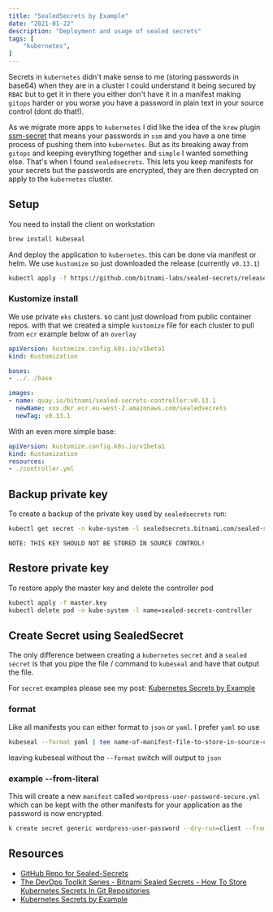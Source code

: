 ```yaml
---
title: "SealedSecrets by Example"
date: "2021-01-22"
description: "Deployment and usage of sealed secrets"
tags: [
    "kubernetes",
]
---
```


Secrets in `kubernetes` didn't make sense to me (storing passwords in base64) when they are in a cluster I could understand it being secured by `RBAC` but to get it in there you either don't have it in a manifest making `gitops` harder or you worse you have a password in plain text in your source control (dont do that!).

As we migrate more apps to `kubernetes` I did like the idea of the `krew` plugin [ssm-secret](https://github.com/pr8kerl/kubectl-ssm-secret) that means your passwords in `ssm` and you have a one time process of pushing them into `kubernetes`. But as its breaking away from `gitops` and keeping everything together and `simple` I wanted something else. That's when I found `sealedsecrets`. This lets you keep manifests for your secrets but the passwords are encrypted, they are then decrypted on apply to the `kubernetes` cluster.

## Setup

You need to install the client on workstation

``` bash
brew install kubeseal
```

And deploy the application to `kubernetes`. this can be done via manifest or helm. We use `kustomize` so just downloaded the release (currently `v0.13.1`)

``` bash
kubectl apply -f https://github.com/bitnami-labs/sealed-secrets/releases/download/v0.13.1/controller.yaml
```

### Kustomize install

We use private `eks` clusters. so cant just download from public container repos. with that we created a simple `kustomize` file for each cluster to pull from `ecr` example below of an `overlay`

``` yml
apiVersion: kustomize.config.k8s.io/v1beta1
kind: Kustomization

bases:
- ../../base

images:
- name: quay.io/bitnami/sealed-secrets-controller:v0.13.1
  newName: xxx.dkr.ecr.eu-west-2.amazonaws.com/sealedsecrets
  newTag: v0.13.1
```

With an even more simple base:

``` yml
apiVersion: kustomize.config.k8s.io/v1beta1
kind: Kustomization
resources:
- ./controller.yml
```

## Backup private key

To create a backup of the private key used by `sealedsecrets` run:

``` bash
kubectl get secret -n kube-system -l sealedsecrets.bitnami.com/sealed-secrets-key -o yaml >master.key
```

    NOTE: THIS KEY SHOULD NOT BE STORED IN SOURCE CONTROL!

## Restore private key

To restore apply the master key and delete the controller pod

``` bash
kubectl apply -f master.key
kubectl delete pod -n kube-system -l name=sealed-secrets-controller
```

## Create Secret using SealedSecret

The only difference between creating a `kubernetes` `secret` and a `sealed secret` is that you pipe the file / command to `kubeseal` and have that output the file.

For `secret` examples please see my post: [Kubernetes Secrets by Example](https://blog.serialexperiments.co.uk/posts/kubenetes-secrets-by-example/)

### format

Like all manifests you can either format to `json` or `yaml`. I prefer `yaml` so use

``` bash
kubeseal --format yaml | tee name-of-manifest-file-to-store-in-source-control.yml
```

leaving kubeseal without the `--format` switch will output to `json`

### example --from-literal

This will create a new `manifest` called `wordpress-user-password-secure.yml` which can be kept with the other manifests for your application as the password is now encrypted.

``` bash
k create secret generic wordpress-user-password --dry-run=client --from-literal password=MySuperSecretPassword --output yaml | kubeseal --format yaml | tee wordpress-user-password-secure.yml
```

## Resources

- [GitHub Repo for Sealed-Secrets](https://github.com/bitnami-labs/sealed-secrets)
- [The DevOps Toolkit Series - Bitnami Sealed Secrets - How To Store Kubernetes Secrets In Git Repositories](https://www.youtube.com/watch?v=xd2QoV6GJlc&t=21s)
- [Kubernetes Secrets by Example](https://blog.serialexperiments.co.uk/posts/kubenetes-secrets-by-example/)

